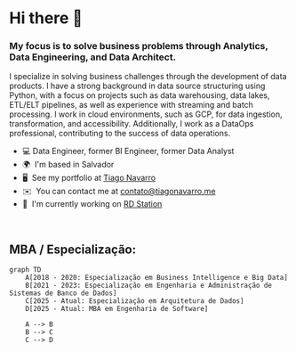 Hi there 👋  
==============================  

<!-- Senior Data Engineer  
-------------------- -->  
<!--## Data Engineer | Data Specialist | DataOps.-->  

### My focus is to solve business problems through Analytics, Data Engineering, and Data Architect.  

I specialize in solving business challenges through the development of data products. I have a strong background in data source structuring using Python, with a focus on projects such as data warehousing, data lakes, ETL/ELT pipelines, as well as experience with streaming and batch processing. I work in cloud environments, such as GCP, for data ingestion, transformation, and accessibility. Additionally, I work as a DataOps professional, contributing to the success of data operations.  

* 💻 Data Engineer, former BI Engineer, former Data Analyst  
* 🌍  I'm based in Salvador  
* 🖥️  See my portfolio at [Tiago Navarro](http://tiagonavarro.me)  
* ✉️  You can contact me at [contato@tiagonavarro.me](mailto:contato@tiagonavarro.me)  
* 🚀  I'm currently working on [RD Station](http://rdstation.com)  
<br>  

## MBA / Especialização:  

```mermaid
graph TD
    A[2018 - 2020: Especialização em Business Intelligence e Big Data]
    B[2021 - 2023: Especialização em Engenharia e Administração de Sistemas de Banco de Dados]
    C[2025 - Atual: Especialização em Arquitetura de Dados]
    D[2025 - Atual: MBA em Engenharia de Software]

    A --> B
    B --> C
    C --> D